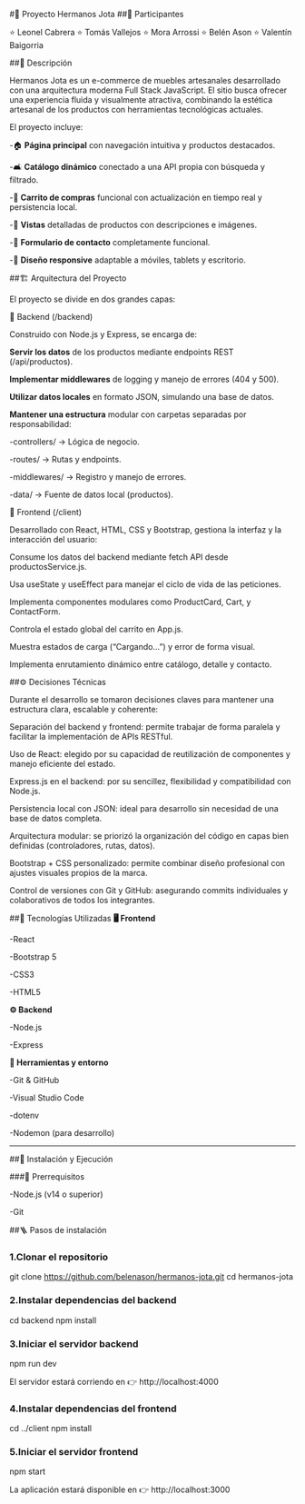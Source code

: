#🚀 Proyecto Hermanos Jota
##👥 Participantes

⭐ Leonel Cabrera
⭐ Tomás Vallejos
⭐ Mora Arrossi
⭐ Belén Ason
⭐ Valentín Baigorria

##📝 Descripción

Hermanos Jota es un e-commerce de muebles artesanales desarrollado con una arquitectura moderna Full Stack JavaScript.
El sitio busca ofrecer una experiencia fluida y visualmente atractiva, combinando la estética artesanal de los productos con herramientas tecnológicas actuales.

El proyecto incluye:

-🏠 **Página principal** con navegación intuitiva y productos destacados.

-🛋️ **Catálogo dinámico** conectado a una API propia con búsqueda y filtrado.

-🛒 **Carrito de compras** funcional con actualización en tiempo real y persistencia local.

-📄 **Vistas** detalladas de productos con descripciones e imágenes.

-💬 **Formulario de contacto** completamente funcional.

-📱 **Diseño responsive** adaptable a móviles, tablets y escritorio.

##🏗️ Arquitectura del Proyecto

El proyecto se divide en dos grandes capas:

🔹 Backend (/backend)

Construido con Node.js y Express, se encarga de:

**Servir los datos** de los productos mediante endpoints REST (/api/productos).

**Implementar middlewares** de logging y manejo de errores (404 y 500).

**Utilizar datos locales** en formato JSON, simulando una base de datos.

**Mantener una estructura** modular con carpetas separadas por responsabilidad:

-controllers/ → Lógica de negocio.

-routes/ → Rutas y endpoints.

-middlewares/ → Registro y manejo de errores.

-data/ → Fuente de datos local (productos).

🔹 Frontend (/client)

Desarrollado con React, HTML, CSS y Bootstrap, gestiona la interfaz y la interacción del usuario:

Consume los datos del backend mediante fetch API desde productosService.js.

Usa useState y useEffect para manejar el ciclo de vida de las peticiones.

Implementa componentes modulares como ProductCard, Cart, y ContactForm.

Controla el estado global del carrito en App.js.

Muestra estados de carga (“Cargando...”) y error de forma visual.

Implementa enrutamiento dinámico entre catálogo, detalle y contacto.

##⚙️ Decisiones Técnicas

Durante el desarrollo se tomaron decisiones claves para mantener una estructura clara, escalable y coherente:

Separación del backend y frontend: permite trabajar de forma paralela y facilitar la implementación de APIs RESTful.

Uso de React: elegido por su capacidad de reutilización de componentes y manejo eficiente del estado.

Express.js en el backend: por su sencillez, flexibilidad y compatibilidad con Node.js.

Persistencia local con JSON: ideal para desarrollo sin necesidad de una base de datos completa.

Arquitectura modular: se priorizó la organización del código en capas bien definidas (controladores, rutas, datos).

Bootstrap + CSS personalizado: permite combinar diseño profesional con ajustes visuales propios de la marca.

Control de versiones con Git y GitHub: asegurando commits individuales y colaborativos de todos los integrantes.

##🧰 Tecnologías Utilizadas
**🖥️ Frontend**

-React

-Bootstrap 5

-CSS3

-HTML5

**⚙️ Backend**

-Node.js

-Express

**🧩 Herramientas y entorno**

-Git & GitHub

-Visual Studio Code

-dotenv

-Nodemon (para desarrollo)
____________________________________
##🚀 Instalación y Ejecución

###🔧 Prerrequisitos

-Node.js (v14 o superior)

-Git

##🪜 Pasos de instalación

### 1.Clonar el repositorio

git clone https://github.com/belenason/hermanos-jota.git
cd hermanos-jota


### 2.Instalar dependencias del backend

cd backend
npm install


### 3.Iniciar el servidor backend

npm run dev


El servidor estará corriendo en 👉 http://localhost:4000

### 4.Instalar dependencias del frontend

cd ../client
npm install


### 5.Iniciar el servidor frontend

npm start


La aplicación estará disponible en 👉 http://localhost:3000